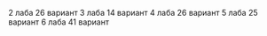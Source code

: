 2 лаба   26 вариант
3 лаба   14 вариант
4 лаба   26 вариант
5 лаба   25 вариант
6 лаба   41 вариант
